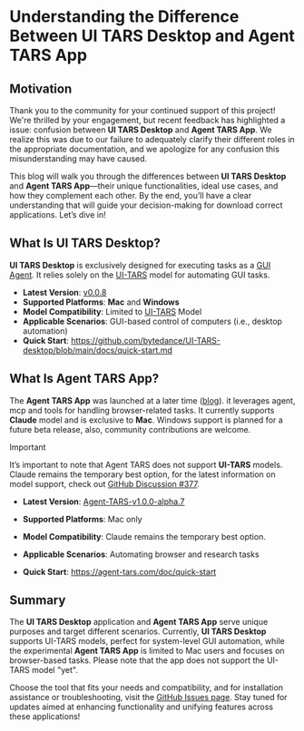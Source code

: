 # Understanding the Difference Between UI TARS Desktop and Agent TARS App

## Motivation

Thank you to the community for your continued support of this project! We're thrilled by your engagement, but recent feedback has highlighted a issue: confusion between **UI TARS Desktop** and **Agent TARS App**. We realize this was due to our failure to adequately clarify their different roles in the appropriate documentation, and we apologize for any confusion this misunderstanding may have caused.

This blog will walk you through the differences between **UI TARS Desktop** and **Agent TARS App**—their unique functionalities, ideal use cases, and how they complement each other. By the end, you’ll have a clear understanding that will guide your decision-making for download correct applications. Let’s dive in! 


## What Is UI TARS Desktop?

**UI TARS Desktop** is exclusively designed for executing tasks as a [GUI Agent](https://arxiv.org/abs/2411.18279). It relies solely on the [UI-TARS](https://github.com/bytedance/UI-TARS) model for automating GUI tasks.

- **Latest Version**: [v0.0.8](https://github.com/bytedance/UI-TARS-desktop/releases/tag/v0.0.8)  
- **Supported Platforms**: **Mac** and **Windows**
- **Model Compatibility**: Limited to [UI-TARS](https://github.com/bytedance/UI-TARS) Model  
- **Applicable Scenarios**: GUI-based control of computers (i.e., desktop automation)
- **Quick Start**: https://github.com/bytedance/UI-TARS-desktop/blob/main/docs/quick-start.md


## What Is Agent TARS App?

The **Agent TARS App** was launched at a later time ([blog](http://localhost:3000/2025/03/18/announcing-agent-tars-app)). it leverages agent, mcp and tools for handling browser-related tasks. It currently supports **Claude** model and is exclusive to **Mac**. Windows support is planned for a future beta release, also, community contributions are welcome.

> [!IMPORTANT]
> It’s important to note that Agent TARS does not support **UI-TARS** models. Claude remains the temporary best option, for the latest information on model support, check out [GitHub Discussion #377](https://github.com/bytedance/UI-TARS-desktop/discussions/377).

- **Latest Version**: [Agent-TARS-v1.0.0-alpha.7](https://github.com/bytedance/UI-TARS-desktop/releases/tag/Agent-TARS-v1.0.0-alpha.7)  
- **Supported Platforms**: Mac only
- **Model Compatibility**: Claude remains the temporary best option.

- **Applicable Scenarios**: Automating browser and research tasks
- **Quick Start**: https://agent-tars.com/doc/quick-start


## Summary

The **UI TARS Desktop** application and **Agent TARS App** serve unique purposes and target different scenarios. Currently, **UI TARS Desktop** supports UI-TARS models, perfect for system-level GUI automation, while the experimental **Agent TARS App** is limited to Mac users and focuses on browser-based tasks. Please note that the app does not support the UI-TARS model "yet".

Choose the tool that fits your needs and compatibility, and for installation assistance or troubleshooting, visit the [GitHub Issues page](https://github.com/bytedance/UI-TARS-desktop/issues). Stay tuned for updates aimed at enhancing functionality and unifying features across these applications!
